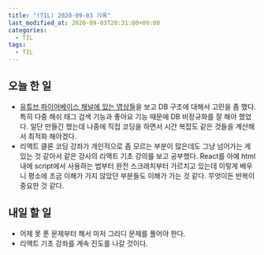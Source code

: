 ```yaml
---
title: "(TIL) 2020-09-03 기록"
last_modified_at: 2020-09-03T20:31:00+09:00
categories:
  - TIL
tags:
  - TIL
---
```


## 오늘 한 일
- [유튜브 파이어베이스 채널에 있는 영상들](https://www.youtube.com/watch?v=WacqhiI-g_o&list=PLl-K7zZEsYLlP-k-RKFa7RyNPa9_wCH2s)을 보고 DB 구조에 대해서 고민을 좀 했다. 특히 다중 해쉬 태그 검색 기능과 좋아요 기능 때문에 DB 비정규화를 잘 해야 했었다. 일단 만들긴 했는데 나중에 직접 코딩을 하면서 시간 복잡도 같은 것들을 계산해서 최적화 해야겠다.
- 리액트 클론 코딩 강좌가 개인적으로 좀 모르는 부분이 많은데도 그냥 넘어가는 게 있는 것 같아서 같은 강사의 리액트 기초 강의를 보고 공부했다. React를 아예 html 내에 script에서 사용하는 법부터 완전 스크래치부터 가르치고 있는데 이렇게 배우니 평소에 조금 이해가 가지 않았던 부분들도 이해가 가는 것 같다. 무엇이든 반복이 중요한 것 같다.
## 내일 할 일
- 어제 못 푼 문제부터 해서 마저 그리디 문제를 풀어야 한다.
- 리액트 기초 강좌를 계속 진도를 나갈 것이다.